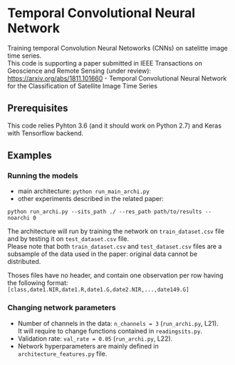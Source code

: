 # Temporal Convolutional Neural Network
Training temporal Convolution Neural Netoworks (CNNs) on satelitte image time series.  
This code is supporting a paper submitted in IEEE Transactions on Geoscience and Remote Sensing (under review):  
https://arxiv.org/abs/1811.101660 - Temporal Convolutional Neural Network for the Classification of Satellite Image Time Series


## Prerequisites
This code relies Pyhton 3.6 (and it should work on Python 2.7) and Keras with Tensorflow backend.


## Examples

### Running the models

- main architecture: `python run_main_archi.py`
- other experiments described in the related paper: 
```
python run_archi.py --sits_path ./ --res_path path/to/results --noarchi 0
```

The architecture will run by training the network on `train_dataset.csv` file and by testing it on `test_dataset.csv` file.  
Please note that both `train_dataset.csv` and `test_dataset.csv` files are a subsample of the data used in the paper: original data cannot be distributed.

Thoses files have no header, and contain one observation per row having the following format:
`[class,date1.NIR,date1.R,date1.G,date2.NIR,...,date149.G]`

### Changing network parameters

- Number of channels in the data: `n_channels = 3` (`run_archi.py`, L21).  
It will require to change functions contained in `readingsits.py`.
- Validation rate: `val_rate = 0.05` (`run_archi.py`, L22).
- Network hyperparameters are mainly defined in `architecture_features.py` file.

